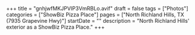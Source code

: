 +++
title = "gnhjwfMKJPVIP3VmRBLo.avif"
draft = false
tags = ["Photos"]
categories = ["ShowBiz Pizza Place"]
pages = ["North Richland Hills, TX (7935 Grapevine Hwy)"]
startDate = ""
description = "North Richland Hills' exterior as a ShowBiz Pizza Place."
+++
